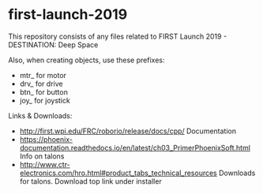 # first-launch-2019
This repository consists of any files related to FIRST Launch 2019 - DESTINATION: Deep Space

Also, when creating objects, use these prefixes:

- mtr_  for motor
- drv_ for drive
- btn_ for  button
- joy_ for joystick

Links & Downloads:

- http://first.wpi.edu/FRC/roborio/release/docs/cpp/ Documentation
- https://phoenix-documentation.readthedocs.io/en/latest/ch03_PrimerPhoenixSoft.html Info on talons
- http://www.ctr-electronics.com/hro.html#product_tabs_technical_resources Downloads for talons. Download top link under installer
